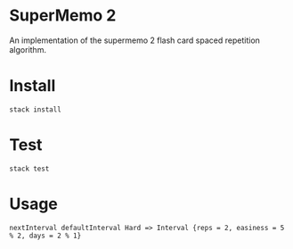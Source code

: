 # SuperMemo 2
An implementation of the supermemo 2 flash card spaced repetition algorithm.

# Install
`stack install`

# Test
`stack test`

# Usage
```
nextInterval defaultInterval Hard => Interval {reps = 2, easiness = 5 % 2, days = 2 % 1}
```
